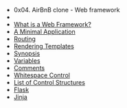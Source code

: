 - 0x04. AirBnB clone - Web framework
- []()<br>
- [What is a Web Framework?](https://intelegain-technologies.medium.com/what-are-web-frameworks-and-why-you-need-them-c4e8806bd0fb)<br>
- [A Minimal Application](https://flask.palletsprojects.com/en/1.0.x/quickstart/#a-minimal-application)<br>
- [Routing](https://flask.palletsprojects.com/en/1.0.x/quickstart/#routing)<br>
- [Rendering Templates](https://flask.palletsprojects.com/en/1.0.x/quickstart/#rendering-templates)<br>
- [Synopsis](https://jinja.palletsprojects.com/en/2.9.x/templates/#synopsis)<br>
- [Variables](https://jinja.palletsprojects.com/en/2.9.x/templates/#variables)<br>
- [Comments](https://jinja.palletsprojects.com/en/2.9.x/templates/#comments)<br>
- [Whitespace Control](https://jinja.palletsprojects.com/en/2.9.x/templates/#whitespace-control)<br>
- [List of Control Structures](https://jinja.palletsprojects.com/en/2.9.x/templates/#list-of-control-structures)<br>
- [Flask](https://palletsprojects.com/p/flask/)<br>
- [Jinja](https://jinja.palletsprojects.com/en/2.9.x/templates/)
